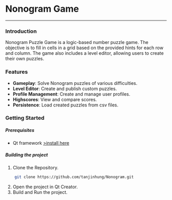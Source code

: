 # Nonogram Game
---
### Introduction
Nonogram Puzzle Game is a logic-based number puzzle game. The objective is to fill in cells in a grid based on the provided hints for each row and column. The game also includes a level editor, allowing users to create their own puzzles.

### Features
- **Gameplay**: Solve Nonogram puzzles of various difficulties.
- **Level Editor**: Create and publish custom puzzles.
- **Profile Management**: Create and manage user profiles.
- **Highscores**: View and compare scores.
- **Persistence**: Load created puzzles from csv files.

### Getting Started
##### Prerequisites
- Qt framework [>install here](https://www.qt.io/download-open-source)

##### Building the project
1. Clone the Repository.
```bash
    git clone https://github.com/tanjinhung/Nonogram.git
```
2. Open the project in Qt Creator.
3. Build and Run the project.